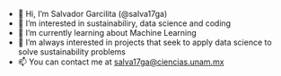 - 👋 Hi, I’m Salvador Garcilita (@salva17ga) 
- 👀 I’m interested in sustainabiliry, data science and coding
- 🌱 I’m currently learning about Machine Learning 
- 💞️ I’m always interested in projects that seek to apply data science to solve sustainability problems
- 📫 You can contact me at salva17ga@ciencias.unam.mx
<!---
salva17ga/salva17ga is a ✨ special ✨ repository because its `README.md` (this file) appears on your GitHub profile.
You can click the Preview link to take a look at your changes.
--->
